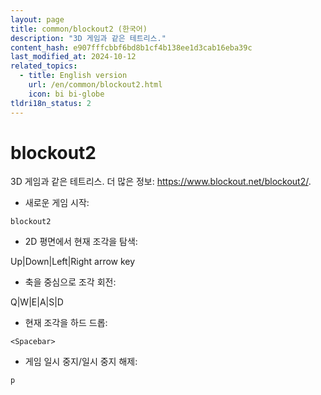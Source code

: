 ```yaml
---
layout: page
title: common/blockout2 (한국어)
description: "3D 게임과 같은 테트리스."
content_hash: e907fffcbbf6bd8b1cf4b138ee1d3cab16eba39c
last_modified_at: 2024-10-12
related_topics:
  - title: English version
    url: /en/common/blockout2.html
    icon: bi bi-globe
tldri18n_status: 2
---
```

# blockout2

3D 게임과 같은 테트리스.
더 많은 정보: <https://www.blockout.net/blockout2/>.

- 새로운 게임 시작:

`blockout2`

- 2D 평면에서 현재 조각을 탐색:

<span class="tldr-var badge badge-pill bg-dark-lm bg-white-dm text-white-lm text-dark-dm font-weight-bold">Up|Down|Left|Right arrow key</span>

- 축을 중심으로 조각 회전:

<span class="tldr-var badge badge-pill bg-dark-lm bg-white-dm text-white-lm text-dark-dm font-weight-bold">Q|W|E|A|S|D</span>

- 현재 조각을 하드 드롭:

`<Spacebar>`

- 게임 일시 중지/일시 중지 해제:

`p`
